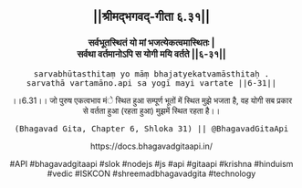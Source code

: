 <center><h2>||श्रीमद्‍भगवद्‍-गीता ६.३१||</h2>
<h3>सर्वभूतस्थितं यो मां भजत्येकत्वमास्थितः |<br/>सर्वथा वर्तमानोऽपि स योगी मयि वर्तते ||६-३१||</h3>
<pre>sarvabhūtasthitaṃ yo māṃ bhajatyekatvamāsthitaḥ .<br/>sarvathā vartamāno.api sa yogī mayi vartate ||6-31||</pre>
<p>।।6.31।। जो पुरुष एकत्वभाव मंे स्थित हुआ सम्पूर्ण भूतों में स्थित मुझे भजता है, वह योगी सब प्रकार से वर्तता हुआ (रहता हुआ) मुझमें स्थित रहता है।।</p>
<pre>(Bhagavad Gita, Chapter 6, Shloka 31) || @BhagavadGitaApi</pre><p>https://docs.bhagavadgitaapi.in/</p><p>#API #bhagavadgitaapi #slok #nodejs #js #api #gitaapi #krishna #hinduism #vedic #ISKCON #shreemadbhagavadgita #technology</p></center>